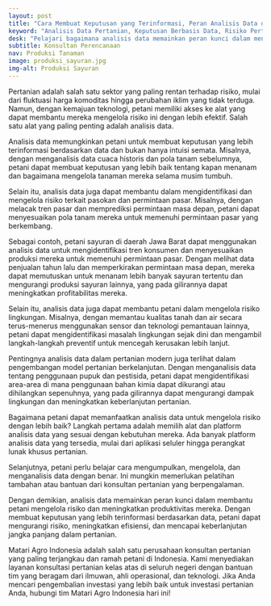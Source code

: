 ```yaml
---
layout: post
title: "Cara Membuat Keputusan yang Terinformasi, Peran Analisis Data dalam Mengelola Risiko Pertanian"
keyword: "Analisis Data Pertanian, Keputusan Berbasis Data, Risiko Pertanian, Konsultan Pertanian, Pertanian Modern, Produktivitas Pertanian, Efisiensi Pertanian, Indonesia"
desk: "Pelajari bagaimana analisis data memainkan peran kunci dalam mengelola risiko pertanian di Indonesia"
subtitle: Konsultan Perencanaan
nav: Produksi Tanaman
image: produksi_sayuran.jpg
img-alt: Produksi Sayuran
---
```



Pertanian adalah salah satu sektor yang paling rentan terhadap risiko, mulai dari fluktuasi harga komoditas hingga perubahan iklim yang tidak terduga. Namun, dengan kemajuan teknologi, petani memiliki akses ke alat yang dapat membantu mereka mengelola risiko ini dengan lebih efektif. Salah satu alat yang paling penting adalah analisis data.

Analisis data memungkinkan petani untuk membuat keputusan yang lebih terinformasi berdasarkan data dan bukan hanya intuisi semata. Misalnya, dengan menganalisis data cuaca historis dan pola tanam sebelumnya, petani dapat membuat keputusan yang lebih baik tentang kapan menanam dan bagaimana mengelola tanaman mereka selama musim tumbuh.

Selain itu, analisis data juga dapat membantu dalam mengidentifikasi dan mengelola risiko terkait pasokan dan permintaan pasar. Misalnya, dengan melacak tren pasar dan memprediksi permintaan masa depan, petani dapat menyesuaikan pola tanam mereka untuk memenuhi permintaan pasar yang berkembang.

Sebagai contoh, petani sayuran di daerah Jawa Barat dapat menggunakan analisis data untuk mengidentifikasi tren konsumen dan menyesuaikan produksi mereka untuk memenuhi permintaan pasar. Dengan melihat data penjualan tahun lalu dan memperkirakan permintaan masa depan, mereka dapat memutuskan untuk menanam lebih banyak sayuran tertentu dan mengurangi produksi sayuran lainnya, yang pada gilirannya dapat meningkatkan profitabilitas mereka.

Selain itu, analisis data juga dapat membantu petani dalam mengelola risiko lingkungan. Misalnya, dengan memantau kualitas tanah dan air secara terus-menerus menggunakan sensor dan teknologi pemantauan lainnya, petani dapat mengidentifikasi masalah lingkungan sejak dini dan mengambil langkah-langkah preventif untuk mencegah kerusakan lebih lanjut.

Pentingnya analisis data dalam pertanian modern juga terlihat dalam pengembangan model pertanian berkelanjutan. Dengan menganalisis data tentang penggunaan pupuk dan pestisida, petani dapat mengidentifikasi area-area di mana penggunaan bahan kimia dapat dikurangi atau dihilangkan sepenuhnya, yang pada gilirannya dapat mengurangi dampak lingkungan dan meningkatkan keberlanjutan pertanian.

Bagaimana petani dapat memanfaatkan analisis data untuk mengelola risiko dengan lebih baik? Langkah pertama adalah memilih alat dan platform analisis data yang sesuai dengan kebutuhan mereka. Ada banyak platform analisis data yang tersedia, mulai dari aplikasi seluler hingga perangkat lunak khusus pertanian.

Selanjutnya, petani perlu belajar cara mengumpulkan, mengelola, dan menganalisis data dengan benar. Ini mungkin memerlukan pelatihan tambahan atau bantuan dari konsultan pertanian yang berpengalaman.

Dengan demikian, analisis data memainkan peran kunci dalam membantu petani mengelola risiko dan meningkatkan produktivitas mereka. Dengan membuat keputusan yang lebih terinformasi berdasarkan data, petani dapat mengurangi risiko, meningkatkan efisiensi, dan mencapai keberlanjutan jangka panjang dalam pertanian.

Matari Agro Indonesia adalah salah satu perusahaan konsultan pertanian yang paling terjangkau dan ramah petani di Indonesia. Kami menyediakan layanan konsultasi pertanian kelas atas di seluruh negeri dengan bantuan tim yang beragam dari ilmuwan, ahli operasional, dan teknologi. Jika Anda mencari pengembalian investasi yang lebih baik untuk investasi pertanian Anda, hubungi tim Matari Agro Indonesia hari ini!
